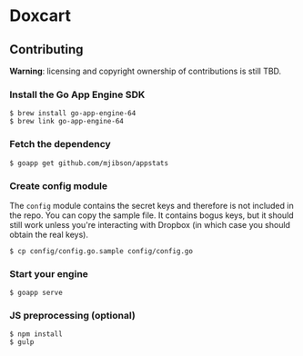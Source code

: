 # Doxcart

## Contributing

**Warning**: licensing and copyright ownership of contributions is still TBD.

### Install the Go App Engine SDK

    $ brew install go-app-engine-64
    $ brew link go-app-engine-64

### Fetch the dependency

    $ goapp get github.com/mjibson/appstats

### Create config module

The `config` module contains the secret keys and therefore is not included in the repo. You can copy the sample file. It contains bogus keys, but it should still work unless you're interacting with Dropbox (in which case you should obtain the real keys).

    $ cp config/config.go.sample config/config.go

### Start your engine

    $ goapp serve

### JS preprocessing (optional)

    $ npm install
    $ gulp
